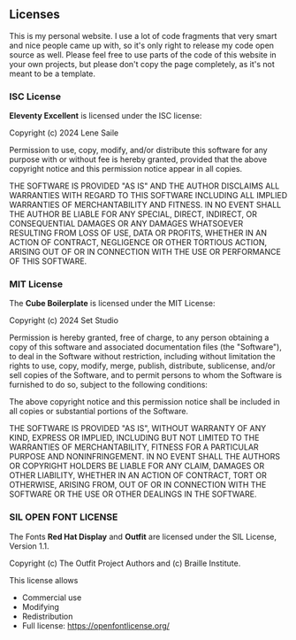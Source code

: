 ## Licenses

This is my personal website. I use a lot of code fragments that very smart and nice people came up with, so it's only right to release my code open source as well.
Please feel free to use parts of the code of this website in your own projects, but please don't copy the page completely, as it's not meant to be a template.

### ISC License

**Eleventy Excellent** is licensed under the ISC license:

Copyright (c) 2024 Lene Saile

Permission to use, copy, modify, and/or distribute this software for any purpose with or without fee is hereby granted, provided that the above copyright notice and this permission notice appear in all copies.

THE SOFTWARE IS PROVIDED "AS IS" AND THE AUTHOR DISCLAIMS ALL WARRANTIES WITH REGARD TO THIS SOFTWARE INCLUDING ALL IMPLIED WARRANTIES OF MERCHANTABILITY AND FITNESS. IN NO EVENT SHALL THE AUTHOR BE LIABLE FOR ANY SPECIAL, DIRECT, INDIRECT, OR CONSEQUENTIAL DAMAGES OR ANY DAMAGES WHATSOEVER RESULTING FROM LOSS OF USE, DATA OR PROFITS, WHETHER IN AN ACTION OF CONTRACT, NEGLIGENCE OR OTHER TORTIOUS ACTION, ARISING OUT OF OR IN CONNECTION WITH THE USE OR PERFORMANCE OF THIS SOFTWARE.

### MIT License

The **Cube Boilerplate** is licensed under the MIT License:

Copyright (c) 2024 Set Studio

Permission is hereby granted, free of charge, to any person obtaining a copy
of this software and associated documentation files (the "Software"), to deal
in the Software without restriction, including without limitation the rights
to use, copy, modify, merge, publish, distribute, sublicense, and/or sell
copies of the Software, and to permit persons to whom the Software is
furnished to do so, subject to the following conditions:

The above copyright notice and this permission notice shall be included in all
copies or substantial portions of the Software.

THE SOFTWARE IS PROVIDED "AS IS", WITHOUT WARRANTY OF ANY KIND, EXPRESS OR
IMPLIED, INCLUDING BUT NOT LIMITED TO THE WARRANTIES OF MERCHANTABILITY,
FITNESS FOR A PARTICULAR PURPOSE AND NONINFRINGEMENT. IN NO EVENT SHALL THE
AUTHORS OR COPYRIGHT HOLDERS BE LIABLE FOR ANY CLAIM, DAMAGES OR OTHER
LIABILITY, WHETHER IN AN ACTION OF CONTRACT, TORT OR OTHERWISE, ARISING FROM,
OUT OF OR IN CONNECTION WITH THE SOFTWARE OR THE USE OR OTHER DEALINGS IN THE
SOFTWARE.

### SIL OPEN FONT LICENSE

The Fonts **Red Hat Display** and **Outfit** are licensed under the SIL License, Version 1.1.

Copyright (c) The Outfit Project Authors and (c) Braille Institute.

This license allows

- Commercial use
- Modifying
- Redistribution
- Full license: https://openfontlicense.org/
